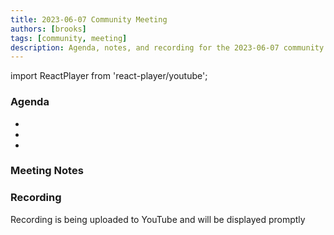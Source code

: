 ```yaml
---
title: 2023-06-07 Community Meeting
authors: [brooks]
tags: [community, meeting]
description: Agenda, notes, and recording for the 2023-06-07 community meeting
---
```


import ReactPlayer from 'react-player/youtube';

### Agenda

- 
- 
- 

<!--truncate-->

### Meeting Notes

### Recording

Recording is being uploaded to YouTube and will be displayed promptly